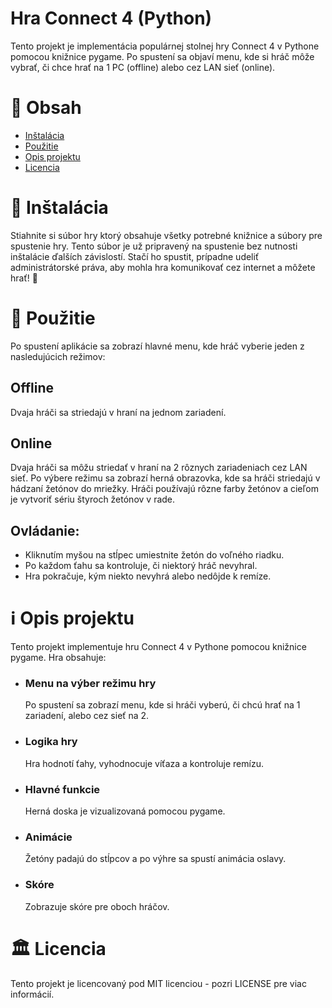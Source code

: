 
# Hra Connect 4 (Python)
  Tento projekt je implementácia populárnej stolnej hry Connect 4 v Pythone pomocou knižnice pygame. Po spustení sa objaví menu, kde si hráč môže vybrať, či chce hrať na 1 PC (offline) alebo cez LAN sieť (online).

# 📄 Obsah 
- [Inštalácia](#-inštalácia)
- [Použitie](#-použitie)
- [Opis projektu](#ℹ%EF%B8%8F-opis-projektu)
- [Licencia](#%EF%B8%8F-licencia)

# 💾 Inštalácia
  Stiahnite si súbor hry ktorý obsahuje všetky potrebné knižnice a súbory pre spustenie hry. Tento súbor je už pripravený na spustenie bez nutnosti inštalácie ďalších závislostí. Stačí ho spustit, prípadne udeliť administrátorské práva, aby mohla hra komunikovať cez internet a môžete hrať! 🙂

# 🫳 Použitie
  Po spustení aplikácie sa zobrazí hlavné menu, kde hráč vyberie jeden z nasledujúcich režimov:
  ## Offline
  Dvaja hráči sa striedajú v hraní na jednom zariadení.
  ## Online
  Dvaja hráči sa môžu striedať v hraní na 2 rôznych zariadeniach cez LAN sieť.
  Po výbere režimu sa zobrazí herná obrazovka, kde sa hráči striedajú v hádzaní žetónov do mriežky. Hráči používajú rôzne farby žetónov a cieľom je vytvoriť sériu štyroch žetónov v rade.

  ## Ovládanie:
  - Kliknutím myšou na stĺpec umiestnite žetón do voľného riadku.
  - Po každom ťahu sa kontroluje, či niektorý hráč nevyhral.
  - Hra pokračuje, kým niekto nevyhrá alebo nedôjde k remíze.
# ℹ️ Opis projektu
  Tento projekt implementuje hru Connect 4 v Pythone pomocou knižnice pygame. Hra obsahuje:
- ### Menu na výber režimu hry
  Po spustení sa zobrazí menu, kde si hráči vyberú, či chcú hrať na 1 zariadení, alebo cez sieť na 2.
- ### Logika hry
  Hra hodnotí ťahy, vyhodnocuje víťaza a kontroluje remízu.
- ### Hlavné funkcie
  Herná doska je vizualizovaná pomocou pygame.
- ### Animácie
  Žetóny padajú do stĺpcov a po výhre sa spustí animácia oslavy.
- ### Skóre
  Zobrazuje skóre pre oboch hráčov.

# 🏛️ Licencia
Tento projekt je licencovaný pod MIT licenciou - pozri LICENSE pre viac informácií.

